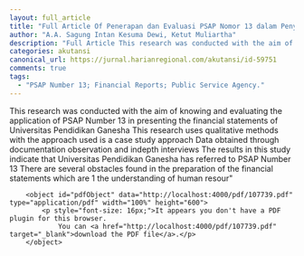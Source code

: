 ```yaml
---
layout: full_article
title: "Full Article Of Penerapan dan Evaluasi PSAP Nomor 13 dalam Penyajian Laporan Keuangan (Studi pada Universitas Pendidikan Ganesha)"
author: "A.A. Sagung Intan Kesuma Dewi, Ketut Muliartha"
description: "Full Article This research was conducted with the aim of knowing and evaluating the application of PSAP Number 13 in presenting the financial statements of Universitas Pendidikan Gan"
categories: akutansi
canonical_url: https://jurnal.harianregional.com/akutansi/id-59751
comments: true
tags:
  - "PSAP Number 13; Financial Reports; Public Service Agency."
---
```



This research was conducted with the aim of knowing and evaluating the application of PSAP Number 13 in presenting the financial statements of Universitas Pendidikan Ganesha This research uses qualitative methods with the approach used is a case study approach Data obtained through documentation observation and indepth interviews The results in this study indicate that Universitas Pendidikan Ganesha has referred to PSAP Number 13 There are several obstacles found in the preparation of the financial statements which are 1 the understanding of human resour"


        <object id="pdfObject" data="http://localhost:4000/pdf/107739.pdf" type="application/pdf" width="100%" height="600">
            <p style="font-size: 16px;">It appears you don't have a PDF plugin for this browser.
                You can <a href="http://localhost:4000/pdf/107739.pdf" target="_blank">download the PDF file</a>.</p>
        </object>


